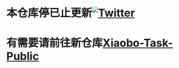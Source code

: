 # 本仓库停已止更新[![Twitter](https://img.shields.io/twitter/follow/0xiaobo)](https://twitter.com/intent/follow?screen_name=0xiaobo)

# 有需要请前往新仓库[Xiaobo-Task-Public](https://github.com/Xiaobooooo/xiaobo-task-public)

